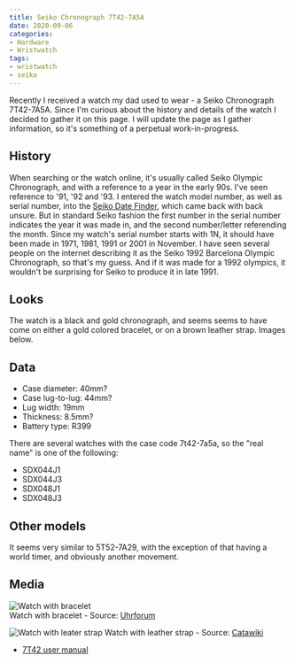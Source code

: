 ```yaml
---
title: Seiko Chronograph 7T42-7A5A
date: 2020-09-06
categories:
- Hardware
- Wristwatch
tags:
- wristwatch
- seiko
---
```


Recently I received a watch my dad used to wear - a Seiko Chronograph 7T42-7A5A. 
Since I'm curious about the history and details of the watch I decided to gather it on this page. 
I will update the page as I gather information, so it's something of a perpetual work-in-progress.

## History
When searching or the watch online, it's usually called Seiko Olympic Chronograph, and with a reference to a year in the early 90s. 
I've seen reference to '91, '92 and '93. I entered the watch model number, as well as serial number, into the [Seiko Date Finder](http://www.watchsleuth.com/seikodatefinder), 
which came back with back unsure. But in standard Seiko fashion the first number in the serial number indicates the year it was made in, and the second number/letter referending the month. 
Since my watch's serial number starts with 1N, it should have been made in 1971, 1981, 1991 or 2001 in November. 
I have seen several people on the internet describing it as the Seiko 1992 Barcelona Olympic Chronograph, so that's my guess. 
And if it was made for a 1992 olympics, it wouldn't be surprising for Seiko to produce it in late 1991.

## Looks
The watch is a black and gold chronograph, and seems seems to have come on either a gold colored bracelet, or on a brown leather strap. Images below.

## Data
* Case diameter: 40mm?
* Case lug-to-lug: 44mm?
* Lug width: 19mm
* Thickness: 8.5mm?
* Battery type: R399

There are several watches with the case code 7t42-7a5a, so the "real name" is one of the following:
* SDX044J1
* SDX044J3 
* SDX048J1 
* SDX048J3 

## Other models
It seems very similar to 5T52-7A29, with the exception of that having a world timer, and obviously another movement.

## Media

![Watch with bracelet](https://uhrforum.de/data/attachments/2200/2200317-df52e85d2f97e5e6fe17861056f7f56c.jpg)  
Watch with bracelet - Source: [Uhrforum](https://uhrforum.de/threads/seiko-olympic-chronograph-7t42-7a5a-quartz-vintage.397634)

![Watch with leater strap](https://assets.catawiki.nl/assets/2019/5/17/d/a/c/dac85bdd-2b49-4787-a8e6-4c833c0ef560.jpg)
Watch with leather strap - Source: [Catawiki](https://www.catawiki.se/l/26895439-seiko-olympic-chronograph-1992-limited-ed-249-500-7t42-7a5a-man-1992)

* [7T42 user manual](https://theanalogdept.com/images/spp6_pics/Watches/Seiko%20Cal%207T32_7T42/7T32_7T42.pdf)
